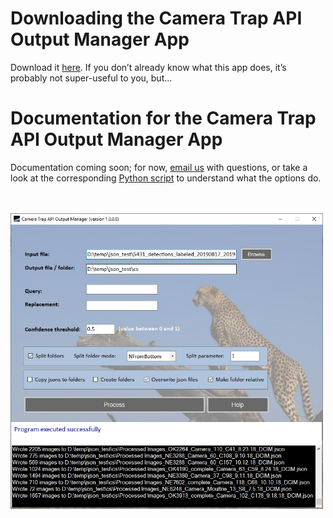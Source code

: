 # Downloading the Camera Trap API Output Manager App

Download it <a href="https://lilablobssc.blob.core.windows.net/models/apps/CameraTrapApiOutputManager.1.0.zip">here</a>.  If you don&rsquo;t already know what this app does, it&rsquo;s probably not super-useful to you, but...


# Documentation for the Camera Trap API Output Manager App

Documentation coming soon; for now, <a href="mailto:cameratraps@microsoft.com">email us</a> with questions, or take a look at the corresponding <a href="https://github.com/microsoft/CameraTraps/blob/master/api/batch_processing/postprocessing/subset_json_detector_output.py">Python script</a> to understand what the options do.

<br/><br/>
<img src="CameraTrapJsonManagerApp.jpg" width=500>
